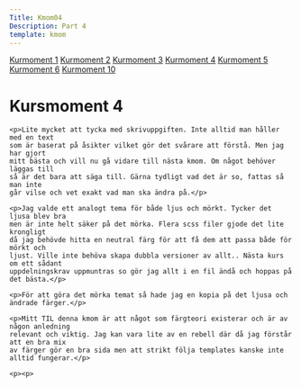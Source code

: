 ```yaml
---
Title: Kmom04
Description: Part 4
template: kmom
---
```


<div class="side-nav">
<a href="kmom01">Kurmoment 1</a>
<a href="kmom02">Kurmoment 2</a>
<a href="kmom03">Kurmoment 3</a>
<a href="kmom04">Kurmoment 4</a>
<a href="kmom05">Kurmoment 5</a>
<a href="kmom06">Kurmoment 6</a>
<a href="kmom10">Kurmoment 10</a>
</div>

<div class="report-content">
    <h1>Kursmoment 4</h1>

    <p>Lite mycket att tycka med skrivuppgiften. Inte alltid man håller med en text
    som är baserat på åsikter vilket gör det svårare att förstå. Men jag har gjort
    mitt bästa och vill nu gå vidare till nästa kmom. Om något behöver läggas till
    så är det bara att säga till. Gärna tydligt vad det är so, fattas så man inte
    går vilse och vet exakt vad man ska ändra på.</p>

    <p>Jag valde ett analogt tema för både ljus och mörkt. Tycker det ljusa blev bra
    men är inte helt säker på det mörka. Flera scss filer gjode det lite krongligt
    då jag behövde hitta en neutral färg för att få dem att passa både för mörkt och
    ljust. Ville inte behöva skapa dubbla versioner av allt.. Nästa kurs om ett sådant
    uppdelningskrav uppmuntras so gör jag allt i en fil ändå och hoppas på det bästa.</p>

    <p>För att göra det mörka temat så hade jag en kopia på det ljusa och ändrade färger.</p>

    <p>Mitt TIL denna kmom är att något som färgteori existerar och är av någon anledning
    relevant och viktig. Jag kan vara lite av en rebell där då jag förstår att en bra mix
    av färger gör en bra sida men att strikt följa templates kanske inte alltid fungerar.</p>

    <p><p>
</div>
